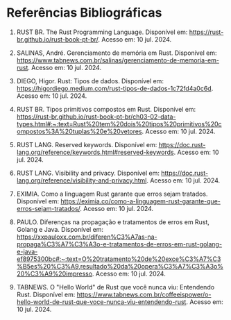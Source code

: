 # Referências Bibliográficas

1. RUST BR. The Rust Programming Language. Disponível em: https://rust-br.github.io/rust-book-pt-br/. Acesso em: 10 jul. 2024.

2. SALINAS, André. Gerenciamento de memória em Rust. Disponível em: https://www.tabnews.com.br/salinas/gerenciamento-de-memoria-em-rust. Acesso em: 10 jul. 2024.

3. DIEGO, Higor. Rust: Tipos de dados. Disponível em: https://higordiego.medium.com/rust-tipos-de-dados-1c72fd4a0c6d. Acesso em: 10 jul. 2024.

4. RUST BR. Tipos primitivos compostos em Rust. Disponível em: https://rust-br.github.io/rust-book-pt-br/ch03-02-data-types.html#:~:text=Rust%20tem%20dois%20tipos%20primitivos%20compostos%3A%20tuplas%20e%20vetores. Acesso em: 10 jul. 2024.

5. RUST LANG. Reserved keywords. Disponível em: https://doc.rust-lang.org/reference/keywords.html#reserved-keywords. Acesso em: 10 jul. 2024.

6. RUST LANG. Visibility and privacy. Disponível em: https://doc.rust-lang.org/reference/visibility-and-privacy.html. Acesso em: 10 jul. 2024.

7. EXIMIA. Como a linguagem Rust garante que erros sejam tratados. Disponível em: https://eximia.co/como-a-linguagem-rust-garante-que-erros-sejam-tratados/. Acesso em: 10 jul. 2024.

8. PAULO. Diferenças na propagação e tratamentos de erros em Rust, Golang e Java. Disponível em: https://xxpauloxx.com.br/diferen%C3%A7as-na-propaga%C3%A7%C3%A3o-e-tratamentos-de-erros-em-rust-golang-e-java-ef8975300bc#:~:text=O%20tratamento%20de%20exce%C3%A7%C3%B5es%20%C3%A9,resultado%20da%20opera%C3%A7%C3%A3o%20%C3%A9%20impresso. Acesso em: 10 jul. 2024.

10. TABNEWS. O "Hello World" de Rust que você nunca viu: Entendendo Rust. Disponível em: https://www.tabnews.com.br/coffeeispower/o-hello-world-de-rust-que-voce-nunca-viu-entendendo-rust. Acesso em: 10 jul. 2024.